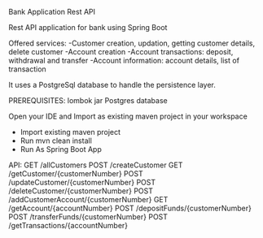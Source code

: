 Bank Application Rest API

Rest API application for bank using Spring Boot

Offered services:
-Customer creation, updation, getting customer details, delete customer
-Account creation
-Account transactions: deposit, withdrawal and transfer
-Account information: account details, list of transaction

It uses a PostgreSql database to handle the persistence layer.

PREREQUISITES:
lombok jar
Postgres database

Open your IDE and Import as existing maven project in your workspace
- Import existing maven project
- Run mvn clean install
- Run As Spring Boot App


API:
GET  /allCustomers
POST /createCustomer
GET  /getCustomer/{customerNumber}
POST /updateCustomer/{customerNumber}
POST /deleteCustomer/{customerNumber}
POST /addCustomerAccount/{customerNumber}
GET  /getAccount/{accountNumber}
POST /depositFunds/{customerNumber}
POST /transferFunds/{customerNumber}
POST /getTransactions/{accountNumber}
